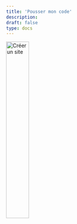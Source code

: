 ```yaml
---
title: 'Pousser mon code'
description:
draft: false
type: docs
---
```


<img src="./cdc-illustration-creer-un-site.png" alt="Créer un site" style="width: 35%;">
